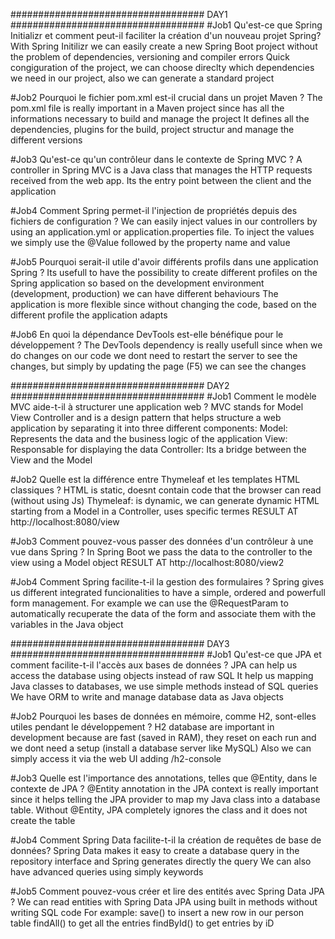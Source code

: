 ###################################   DAY1   ###################################
#Job1
Qu'est-ce que Spring Initializr et comment peut-il faciliter la création d'un nouveau projet Spring?
With Spring Initilizr we can easily create a new Spring Boot project without the problem of dependencies, versioning and compiler errors
Quick congiguration of the project, we can choose direclty which dependencies we need in our project, also we can generate a standard project

#Job2
Pourquoi le fichier pom.xml est-il crucial dans un projet Maven ?
The pom.xml file is really important in a Maven project since has all the informations necessary to build and manage the project
It defines all the dependencies, plugins for the build, project structur and manage the different versions

#Job3
Qu'est-ce qu'un contrôleur dans le contexte de Spring MVC ?
A controller in Spring MVC is a Java class that manages the HTTP requests received from the web app.
Its the entry point between the client and the application

#Job4
Comment Spring permet-il l'injection de propriétés depuis des fichiers de configuration ?
We can easily inject values in our controllers by using an application.yml or application.properties file.
To inject the values we simply use the @Value followed by the property name and value

#Job5
Pourquoi serait-il utile d'avoir différents profils dans une application Spring ?
Its usefull to have the possibility to create different profiles on the Spring application so based on the development environment (development, production) we can have different behaviours
The application is more flexible since without changing the code, based on the different profile the application adapts

#Job6
En quoi la dépendance DevTools est-elle bénéfique pour le développement ?
The DevTools dependency is really usefull since when we do changes on our code we dont need to restart the server to see the changes, but simply by updating the page (F5) we can see the changes

###################################   DAY2   ###################################
#Job1
Comment le modèle MVC aide-t-il à structurer une application web ?
MVC stands for Model View Controller and is a design pattern that helps structure a web application by separating it into three different components:
Model: Represents the data and the business logic of the application
View: Responsable for displaying the data
Controller: Its a bridge between the View and the Model

#Job2
Quelle est la différence entre Thymeleaf et les templates HTML classiques ?
HTML is static, doesnt contain code that the browser can read (without using Js)
Thymeleaf: is dynamic, we can generate dynamic HTML starting from a Model in a Controller, uses specific termes
RESULT AT http://localhost:8080/view

#Job3
Comment pouvez-vous passer des données d'un contrôleur à une vue dans Spring ?
In Spring Boot we pass the data to the controller to the view using a Model object
RESULT AT http://localhost:8080/view2

#Job4
Comment Spring facilite-t-il la gestion des formulaires ?
Spring gives us different integrated funcionalities to have a simple, ordered and powerfull form management.
For example we can use the @RequestParam to automatically recuperate the data of the form and associate them with the variables in the Java object


###################################   DAY3   ###################################
#Job1
Qu'est-ce que JPA et comment facilite-t-il l'accès aux bases de données ?
JPA can help us access  the database using objects instead of raw SQL
It help us mapping Java classes to databases, we use simple methods instead of SQL queries
We have ORM to write and manage database data as Java objects

#Job2
Pourquoi les bases de données en mémoire, comme H2, sont-elles utiles pendant le développement ?
H2 database are important in development because are fast (saved in RAM), they reset on each run and we dont need a setup (install a database server like MySQL)
Also we can simply access it via the web UI adding /h2-console

#Job3
Quelle est l'importance des annotations, telles que @Entity, dans le contexte de JPA ?
@Entity annotation in the JPA context is really important since it helps telling the JPA provider to map my Java class into a database table. 
Without @Entity, JPA completely ignores the class and it does not create the table

#Job4
Comment Spring Data facilite-t-il la création de requêtes de base de données?
Spring Data makes it easy to create a database query in the repository interface and Spring generates directly the query
We can also have advanced queries using simply keywords

#Job5
Comment pouvez-vous créer et lire des entités avec Spring Data JPA ?
We can read entities with Spring Data JPA using built in methods without writing SQL code
For example:
save() to insert a new row in our person table
findAll() to get all the entries
findById() to get entries by iD


